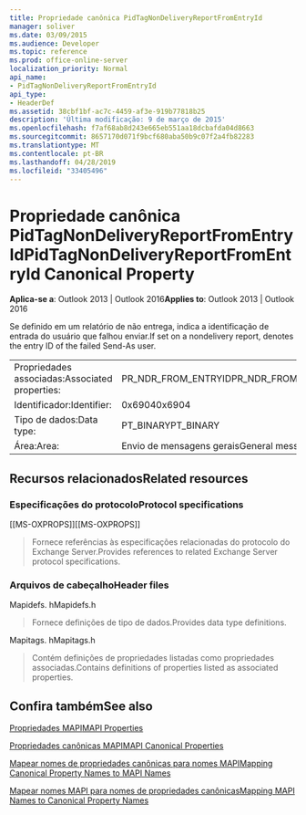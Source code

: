 ```yaml
---
title: Propriedade canônica PidTagNonDeliveryReportFromEntryId
manager: soliver
ms.date: 03/09/2015
ms.audience: Developer
ms.topic: reference
ms.prod: office-online-server
localization_priority: Normal
api_name:
- PidTagNonDeliveryReportFromEntryId
api_type:
- HeaderDef
ms.assetid: 38cbf1bf-ac7c-4459-af3e-919b77818b25
description: 'Última modificação: 9 de março de 2015'
ms.openlocfilehash: f7af68ab8d243e665eb551aa18dcbafda04d8663
ms.sourcegitcommit: 8657170d071f9bcf680aba50b9c07f2a4fb82283
ms.translationtype: MT
ms.contentlocale: pt-BR
ms.lasthandoff: 04/28/2019
ms.locfileid: "33405496"
---
```

# <a name="pidtagnondeliveryreportfromentryid-canonical-property"></a><span data-ttu-id="96197-103">Propriedade canônica PidTagNonDeliveryReportFromEntryId</span><span class="sxs-lookup"><span data-stu-id="96197-103">PidTagNonDeliveryReportFromEntryId Canonical Property</span></span>

  
  
<span data-ttu-id="96197-104">**Aplica-se a**: Outlook 2013 | Outlook 2016</span><span class="sxs-lookup"><span data-stu-id="96197-104">**Applies to**: Outlook 2013 | Outlook 2016</span></span> 
  
<span data-ttu-id="96197-105">Se definido em um relatório de não entrega, indica a identificação de entrada do usuário que falhou enviar.</span><span class="sxs-lookup"><span data-stu-id="96197-105">If set on a nondelivery report, denotes the entry ID of the failed Send-As user.</span></span>
  
|||
|:-----|:-----|
|<span data-ttu-id="96197-106">Propriedades associadas:</span><span class="sxs-lookup"><span data-stu-id="96197-106">Associated properties:</span></span>  <br/> |<span data-ttu-id="96197-107">PR_NDR_FROM_ENTRYID</span><span class="sxs-lookup"><span data-stu-id="96197-107">PR_NDR_FROM_ENTRYID</span></span>  <br/> |
|<span data-ttu-id="96197-108">Identificador:</span><span class="sxs-lookup"><span data-stu-id="96197-108">Identifier:</span></span>  <br/> |<span data-ttu-id="96197-109">0x6904</span><span class="sxs-lookup"><span data-stu-id="96197-109">0x6904</span></span>  <br/> |
|<span data-ttu-id="96197-110">Tipo de dados:</span><span class="sxs-lookup"><span data-stu-id="96197-110">Data type:</span></span>  <br/> |<span data-ttu-id="96197-111">PT_BINARY</span><span class="sxs-lookup"><span data-stu-id="96197-111">PT_BINARY</span></span>  <br/> |
|<span data-ttu-id="96197-112">Área:</span><span class="sxs-lookup"><span data-stu-id="96197-112">Area:</span></span>  <br/> |<span data-ttu-id="96197-113">Envio de mensagens gerais</span><span class="sxs-lookup"><span data-stu-id="96197-113">General messaging</span></span>  <br/> |
   
## <a name="related-resources"></a><span data-ttu-id="96197-114">Recursos relacionados</span><span class="sxs-lookup"><span data-stu-id="96197-114">Related resources</span></span>

### <a name="protocol-specifications"></a><span data-ttu-id="96197-115">Especificações do protocolo</span><span class="sxs-lookup"><span data-stu-id="96197-115">Protocol specifications</span></span>

<span data-ttu-id="96197-116">[[MS-OXPROPS]]</span><span class="sxs-lookup"><span data-stu-id="96197-116">[[MS-OXPROPS]]</span></span> 
  
> <span data-ttu-id="96197-117">Fornece referências às especificações relacionadas do protocolo do Exchange Server.</span><span class="sxs-lookup"><span data-stu-id="96197-117">Provides references to related Exchange Server protocol specifications.</span></span>
    
### <a name="header-files"></a><span data-ttu-id="96197-118">Arquivos de cabeçalho</span><span class="sxs-lookup"><span data-stu-id="96197-118">Header files</span></span>

<span data-ttu-id="96197-119">Mapidefs. h</span><span class="sxs-lookup"><span data-stu-id="96197-119">Mapidefs.h</span></span>
  
> <span data-ttu-id="96197-120">Fornece definições de tipo de dados.</span><span class="sxs-lookup"><span data-stu-id="96197-120">Provides data type definitions.</span></span>
    
<span data-ttu-id="96197-121">Mapitags. h</span><span class="sxs-lookup"><span data-stu-id="96197-121">Mapitags.h</span></span>
  
> <span data-ttu-id="96197-122">Contém definições de propriedades listadas como propriedades associadas.</span><span class="sxs-lookup"><span data-stu-id="96197-122">Contains definitions of properties listed as associated properties.</span></span>
    
## <a name="see-also"></a><span data-ttu-id="96197-123">Confira também</span><span class="sxs-lookup"><span data-stu-id="96197-123">See also</span></span>



[<span data-ttu-id="96197-124">Propriedades MAPI</span><span class="sxs-lookup"><span data-stu-id="96197-124">MAPI Properties</span></span>](mapi-properties.md)
  
[<span data-ttu-id="96197-125">Propriedades canônicas MAPI</span><span class="sxs-lookup"><span data-stu-id="96197-125">MAPI Canonical Properties</span></span>](mapi-canonical-properties.md)
  
[<span data-ttu-id="96197-126">Mapear nomes de propriedades canônicas para nomes MAPI</span><span class="sxs-lookup"><span data-stu-id="96197-126">Mapping Canonical Property Names to MAPI Names</span></span>](mapping-canonical-property-names-to-mapi-names.md)
  
[<span data-ttu-id="96197-127">Mapear nomes MAPI para nomes de propriedades canônicas</span><span class="sxs-lookup"><span data-stu-id="96197-127">Mapping MAPI Names to Canonical Property Names</span></span>](mapping-mapi-names-to-canonical-property-names.md)

